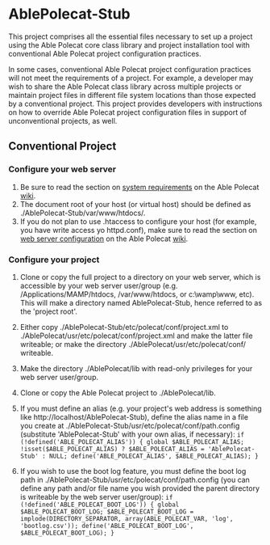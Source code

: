 # AblePolecat-Stub
This project comprises all the essential files necessary to set up a project 
using the Able Polecat core class library and project installation tool with 
conventional Able Polecat project configuration practices.

In some cases, conventional Able Polecat project configuration practices will not 
meet the requirements of a project. For example, a developer may wish to share 
the Able Polecat class library across multiple projects or maintain project 
files in different file system locations than those expected by a conventional 
project. This project provides developers with instructions on how to override 
Able Polecat project configuration files in support of unconventional projects, 
as well.

## Conventional Project

### Configure your web server

1. Be sure to read the section on [system requirements](https://github.com/kkuhrman/AblePolecat/wiki/System-Requirements) 
on the Able Polecat [wiki](https://github.com/kkuhrman/AblePolecat/wiki).
2. The document root of your host (or virtual host) should be defined as ./AblePolecat-Stub/var/www/htdocs/.
3. If you do not plan to use .htaccess to configure your host (for example, you have write access yo httpd.conf), 
make sure to read the section on [web server configuration](https://github.com/kkuhrman/AblePolecat/wiki/Web-Server-Configuration)
on the Able Polecat [wiki](https://github.com/kkuhrman/AblePolecat/wiki).

### Configure your project

1. Clone or copy the full project to a directory on your web server, which is accessible by your web server 
user/group (e.g. /Applications/MAMP/htdocs, /var/www/htdocs, or c:\wamp\www, etc). This will make a 
directory named AblePolecat-Stub, hence referred to as the 'project root'.
2. Either copy ./AblePolecat-Stub/etc/polecat/conf/project.xml to ./AblePolecat/usr/etc/polecat/conf/project.xml 
and make the latter file writeable; or make the directory ./AblePolecat/usr/etc/polecat/conf/ writeable.
2. Make the directory ./AblePolecat/lib with read-only privileges for your web server user/group.
3. Clone or copy the Able Polecat project to ./AblePolecat/lib.
4. If you must define an alias (e.g. your project's web address is something like http://localhost/AblePolecat-Stub),
define the alias name in a file you create at ./AblePolecat-Stub/usr/etc/polecat/conf/path.config (substitute 
'AblePolecat-Stub' with your own alias, if necessary):
     `
     if (!defined('ABLE_POLECAT_ALIAS')) {
       global $ABLE_POLECAT_ALIAS;
       !isset($ABLE_POLECAT_ALIAS) ? $ABLE_POLECAT_ALIAS = 'AblePolecat-Stub' : NULL;
       define('ABLE_POLECAT_ALIAS', $ABLE_POLECAT_ALIAS);
     }
     `
    
5. If you wish to use the boot log feature, you must define the boot log path in ./AblePolecat-Stub/usr/etc/polecat/conf/path.config 
(you can define any path and/or file name you wish provided the parent directory is writeable by the web server user/group):
     `
     if (!defined('ABLE_POLECAT_BOOT_LOG')) {
       global $ABLE_POLECAT_BOOT_LOG;
       $ABLE_POLECAT_BOOT_LOG = implode(DIRECTORY_SEPARATOR, array(ABLE_POLECAT_VAR, 'log', 'bootlog.csv'));
       define('ABLE_POLECAT_BOOT_LOG', $ABLE_POLECAT_BOOT_LOG);
     }
     `

      
